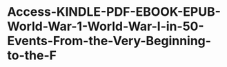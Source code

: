 # Access-KINDLE-PDF-EBOOK-EPUB-World-War-1-World-War-I-in-50-Events-From-the-Very-Beginning-to-the-F